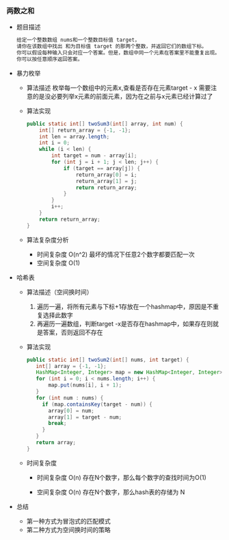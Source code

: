 ### 两数之和

- 题目描述

  ~~~txt
  给定一个整数数组 nums和一个整数目标值 target，
  请你在该数组中找出 和为目标值 target 的那两个整数，并返回它们的数组下标。 
  你可以假设每种输入只会对应一个答案。但是，数组中同一个元素在答案里不能重复出现。
  你可以按任意顺序返回答案。
  ~~~

- 暴力枚举
  - 算法描述
    枚举每一个数组中的元素x,查看是否存在元素target - x
    需要注意的是没必要列举x元素的前面元素，因为在之前与x元素已经计算过了
    
  - 算法实现  

    ~~~java
    public static int[] twoSum3(int[] array, int num) {
        int[] return_array = {-1, -1};
        int len = array.length;
        int i = 0;
        while (i < len) {
            int target = num - array[i];
            for (int j = i + 1; j < len; j++) {
                if (target == array[j]) {
                    return_array[0] = i;
                    return_array[1] = j;
                    return return_array;
                }
            }
            i++;
        }
        return return_array;
    }
    ~~~

  - 算法复杂度分析

    - 时间复杂度   O(n^2)    最坏的情况下任意2个数字都要匹配一次
    - 空间复杂度   O(1)        

- 哈希表
  - 算法描述（空间换时间）
    
    1. 遍历一遍，将所有元素与下标+1存放在一个hashmap中，原因是不重复选择此数字
    2. 再遍历一遍数组，判断target -x是否存在hashmap中，如果存在则就是答案，否则返回不存在
    
  - 算法实现  
     ```java
    public static int[] twoSum2(int[] nums, int target) {
        int[] array = {-1, -1};
        HashMap<Integer, Integer> map = new HashMap<Integer, Integer>();
        for (int i = 0; i < nums.length; i++) {
            map.put(nums[i], i + 1);
        }
        for (int num : nums) {
          if (map.containsKey(target - num)) {
            array[0] = num;
            array[1] = target - num;
            break;
          }
        }
        return array;
    }
    ```
    
  - 时间复杂度
  
     - 时间复杂度      O(n)    存在N个数字，那么每个数字的查找时间为O(1)
  
     - 空间复杂度      O(n)    存在N个数字，那么hash表的存储为 N
  
- 总结

  - 第一种方式为冒泡式的匹配模式
  - 第二种方式为空间换时间的策略